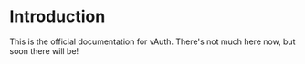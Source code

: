 # Introduction

This is the official documentation for vAuth.
There's not much here now, but soon there will be!